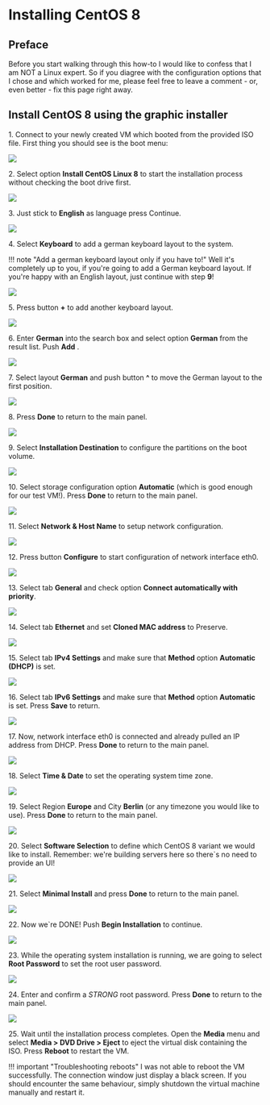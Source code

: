 # Installing CentOS 8

## Preface

Before you start walking through this how-to I would like to confess that I am NOT a Linux expert. So if you diagree with the configuration options that I chose and which worked for me, please feel free to leave a comment - or, even better - fix this page right away. 

## Install CentOS 8 using the graphic installer

1\. Connect to your newly created VM which booted from the provided ISO file. First thing you should see is the boot menu:

![](img/centos8_install_0.png)

2\. Select option __Install CentOS Linux 8__ to start the installation process without checking the boot drive first.

![](img/centos8_install_1.png)

3\. Just stick to __English__ as language press Continue.

![](img/centos8_install_2.png)

4\. Select __Keyboard__ to add a german keyboard layout to the system.

!!! note "Add a german keyboard layout only if you have to!"
    Well it's completely up to you, if you're going to add a German keyboard layout. If you're happy with an English layout, just continue with step __9__!

![](img/centos8_install_3.png)
    
5\. Press button __+__ to add another keyboard layout.

![](img/centos8_install_4.png)

6\. Enter __German__ into the search box and select option __German__ from the result list. Push __Add__ .

![](img/centos8_install_5.png)

7\. Select layout __German__ and push button __^__ to move the German layout to the first position.

![](img/centos8_install_6.png)

8\. Press __Done__ to return to the main panel.

![](img/centos8_install_10.png)

9\. Select __Installation Destination__ to configure the partitions on the boot volume.

![](img/centos8_install_11.png)

10\. Select storage configuration option __Automatic__ (which is good enough for our test VM!). Press __Done__ to return to the main panel.

![](img/centos8_install_12.png)

11\. Select __Network & Host Name__ to setup network configuration.

![](img/centos8_install_13.png)

12\. Press button __Configure__ to start configuration of network interface eth0.

![](img/centos8_install_15.png)
 
13\. Select tab __General__ and check option __Connect automatically with priority__.

![](img/centos8_install_16.png)

14\. Select tab __Ethernet__ and set __Cloned MAC address__ to Preserve.

![](img/centos8_install_16a.png)
 
15\. Select tab __IPv4 Settings__ and make sure that __Method__ option __Automatic (DHCP)__ is set.

![](img/centos8_install_17.png)

16\. Select tab __IPv6 Settings__ and make sure that __Method__ option __Automatic__ is set. Press __Save__ to return.

![](img/centos8_install_18.png)

17\. Now, network interface eth0 is connected and already pulled an IP address from DHCP. Press __Done__ to return to the main panel.

![](img/centos8_install_19.png)

18\. Select __Time & Date__ to set the operating system time zone.

![](img/centos8_install_20.png)

19\. Select Region __Europe__  and City __Berlin__ (or any timezone you would like to use). Press __Done__ to return to the main panel.

![](img/centos8_install_21.png)

20\. Select __Software Selection__ to define which CentOS 8 variant we would like to install. Remember: we're building servers here so there`s no need to provide an UI!

![](img/centos8_install_22.png)

21\. Select __Minimal Install__ and press __Done__ to return to the main panel.

![](img/centos8_install_23.png)

22\. Now we`re DONE! Push __Begin Installation__ to continue.

![](img/centos8_install_24.png)

23\. While the operating system installation is running, we are going to select __Root Password__ to set the root user password.

![](img/centos8_install_25.png)

24\. Enter and confirm a *STRONG* root password. Press __Done__ to return to the main panel.

![](img/centos8_install_27.png)

25\. Wait until the installation process completes. Open the __Media__ menu and select __Media > DVD Drive > Eject__ to eject the virtual disk containing the ISO. Press __Reboot__ to restart the VM.

!!! important "Troubleshooting reboots"
    I was not able to reboot the VM successfully. The connection window just display a black screen. If you should encounter the same behaviour, simply shutdown the virtual machine manually and restart it.
    

